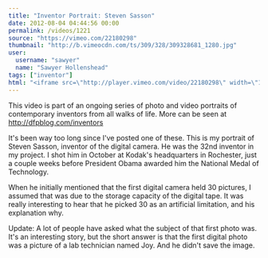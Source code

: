 ```yaml
---
title: "Inventor Portrait: Steven Sasson"
date: 2012-08-04 04:44:56 00:00
permalink: /videos/1221
source: "https://vimeo.com/22180298"
thumbnail: "http://b.vimeocdn.com/ts/309/328/309328681_1280.jpg"
user:
  username: "sawyer"
  name: "Sawyer Hollenshead"
tags: ["inventor"]
html: "<iframe src=\"http://player.vimeo.com/video/22180298\" width=\"1280\" height=\"720\" frameborder=\"0\" webkitAllowFullScreen mozallowfullscreen allowFullScreen></iframe>"
---
```


This video is part of an ongoing series of photo and video portraits of contemporary inventors from all walks of life. More can be seen at http://dfpblog.com/inventors

It's been way too long since I've posted one of these. This is my portrait of Steven Sasson, inventor of the digital camera. He was the 32nd inventor in my project. I shot him in October at Kodak's headquarters in Rochester, just a couple weeks before President Obama awarded him the National Medal of Technology.

When he initially mentioned that the first digital camera held 30 pictures, I assumed that was due to the storage capacity of the digital tape. It was really interesting to hear that he picked 30 as an artificial limitation, and his explanation why.

Update: A lot of people have asked what the subject of that first photo was. It's an interesting story, but the short answer is that the first digital photo was a picture of a lab technician named Joy. And he didn't save the image.